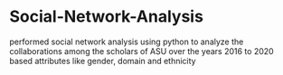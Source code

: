 # Social-Network-Analysis
performed social network analysis using python to analyze the collaborations among the scholars of ASU over the years 2016 to 2020 based attributes like gender, domain and ethnicity
